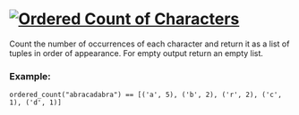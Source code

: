# [![Ordered Count of Characters](https://www.codewars.com/kata/57a6633153ba33189e000074)](https://www.codewars.com/kata/57a6633153ba33189e000074)


Count the number of occurrences of each character and return it as a list of tuples in order of appearance. For empty output return an empty list.

### Example:

```
ordered_count("abracadabra") == [('a', 5), ('b', 2), ('r', 2), ('c', 1), ('d', 1)]
```